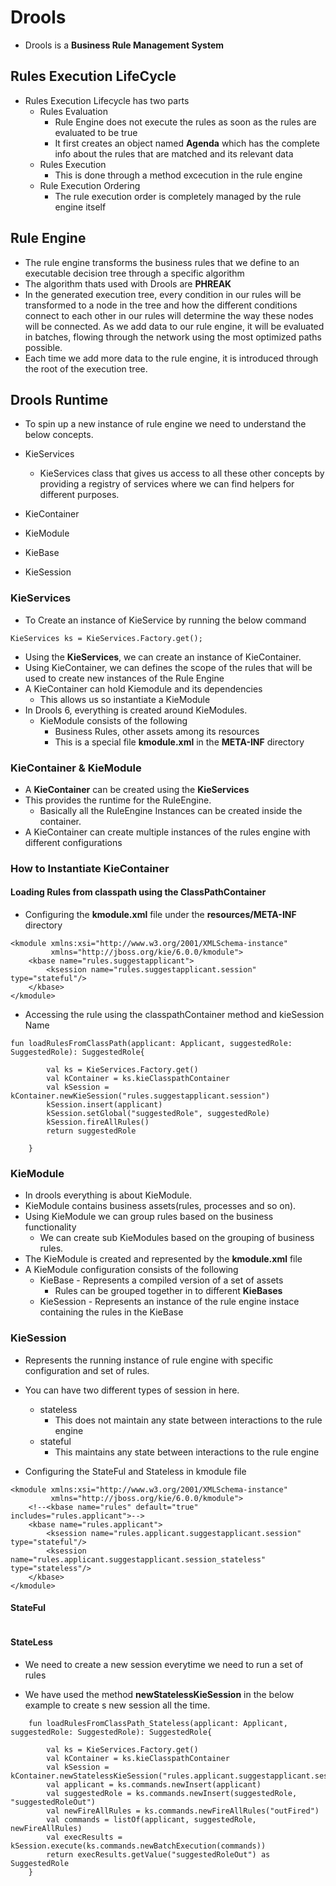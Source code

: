 # Drools

-   Drools is a **Business Rule Management System** 

## Rules Execution LifeCycle

-   Rules Execution Lifecycle has two parts
    -   Rules Evaluation
        -   Rule Engine does not execute the rules as soon as the rules are evaluated to be true
        -   It first creates an object named  **Agenda** which has the complete info about the rules that are matched and its relevant data
    -   Rules Execution
        -   This is done through a method excecution in the rule engine
    -   Rule Execution Ordering
        -   The rule execution order is completely managed by the rule engine itself
                
## Rule Engine

-   The rule engine transforms the business rules that we define to an executable decision tree through a specific algorithm
-   The algorithm thats used with Drools are **PHREAK**
-   In the generated execution tree, every condition in our rules will be transformed to a node in the tree and how the different conditions connect to each other in our rules will determine the way these nodes will be connected. As we add data to our rule engine, it will be evaluated in batches, flowing through the network using the most optimized paths possible.
-   Each time we add more data to the rule engine, it is introduced through the root of the execution tree.      

## Drools Runtime

-   To spin up a new instance of rule engine we need to understand the below concepts.

-   KieServices
    -   KieServices class that gives us access to all these other concepts by providing a registry of services where we can find helpers for different purposes.
-   KieContainer
-   KieModule
-   KieBase
-   KieSession 

### KieServices

-   To Create an instance of KieService by running the below command

```
KieServices ks = KieServices.Factory.get();
```

-   Using the **KieServices**, we can create an instance of KieContainer.
-   Using KieContainer, we can defines the scope of the rules that will be used to create new instances of the Rule Engine
-   A KieContainer can hold Kiemodule and its dependencies
    -   This allows us so instantiate a KieModule
-   In Drools 6, everything is created around KieModules.
    -   KieModule consists of the following
        -   Business Rules, other assets among its resources
        -   This is a special file **kmodule.xml** in the **META-INF** directory
        
### KieContainer & KieModule

-   A **KieContainer** can be created using the **KieServices**
-   This provides the runtime for the RuleEngine. 
    -   Basically all the RuleEngine Instances can be created inside the container.
-   A KieContainer can create multiple instances of the rules engine with different configurations     

### How to Instantiate KieContainer

#### Loading Rules from classpath using the ClassPathContainer

- Configuring the **kmodule.xml** file under the **resources/META-INF** directory

```
<kmodule xmlns:xsi="http://www.w3.org/2001/XMLSchema-instance" 
         xmlns="http://jboss.org/kie/6.0.0/kmodule">
    <kbase name="rules.suggestapplicant">
        <ksession name="rules.suggestapplicant.session" type="stateful"/>
    </kbase>
</kmodule>
```

-   Accessing the rule using the classpathContainer method and kieSession Name   

```
fun loadRulesFromClassPath(applicant: Applicant, suggestedRole: SuggestedRole): SuggestedRole{

        val ks = KieServices.Factory.get()
        val kContainer = ks.kieClasspathContainer
        val kSession = kContainer.newKieSession("rules.suggestapplicant.session")
        kSession.insert(applicant)
        kSession.setGlobal("suggestedRole", suggestedRole)
        kSession.fireAllRules()
        return suggestedRole

    }
```

        
### KieModule

-   In drools everything is about KieModule. 
-   KieModule contains business assets(rules, processes and so on).
-   Using KieModule we can group rules based on the business functionality
    -   We can create sub KieModules based on the grouping of business rules.
-   The KieModule is created and represented by the  **kmodule.xml** file
-   A KieModule configuration consists of the following
    -   KieBase -   Represents a compiled version of a set of assets
        -   Rules can be grouped together in to different **KieBases**
    -   KieSession  -   Represents an instance of the rule engine instace containing the rules in the KieBase         


### KieSession
-   Represents the running instance of rule engine with specific configuration and set of rules.
-   You can have two different types of session in here.
    -   stateless
        -   This does not maintain any state between interactions to the rule engine
    -   stateful
        -   This  maintains any state between interactions to the rule engine
        
- Configuring the StateFul and Stateless in kmodule file

```
<kmodule xmlns:xsi="http://www.w3.org/2001/XMLSchema-instance" 
         xmlns="http://jboss.org/kie/6.0.0/kmodule">
    <!--<kbase name="rules" default="true" includes="rules.applicant">-->
    <kbase name="rules.applicant">
        <ksession name="rules.applicant.suggestapplicant.session" type="stateful"/>
        <ksession name="rules.applicant.suggestapplicant.session_stateless" type="stateless"/>
    </kbase>
</kmodule>
```        

#### StateFul

```aidl

```


#### StateLess

-   We need to create a new session everytime we need to run a set of rules
 
-   We have used the method **newStatelessKieSession** in the below example to create s new session all the time.

```aidl
    fun loadRulesFromClassPath_Stateless(applicant: Applicant, suggestedRole: SuggestedRole): SuggestedRole{

        val ks = KieServices.Factory.get()
        val kContainer = ks.kieClasspathContainer
        val kSession = kContainer.newStatelessKieSession("rules.applicant.suggestapplicant.session_stateless")
        val applicant = ks.commands.newInsert(applicant)
        val suggestedRole = ks.commands.newInsert(suggestedRole, "suggestedRoleOut")
        val newFireAllRules = ks.commands.newFireAllRules("outFired")
        val commands = listOf(applicant, suggestedRole, newFireAllRules)
        val execResults = kSession.execute(ks.commands.newBatchExecution(commands))
        return execResults.getValue("suggestedRoleOut") as SuggestedRole
    }
```